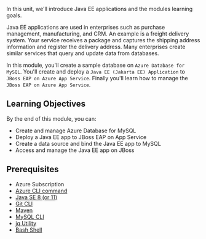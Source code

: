 In this unit, we'll introduce Java EE applications and the modules learning goals.

Java EE applications are used in enterprises such as purchase management, manufacturing, and CRM.
An example is a freight delivery system.
Your service receives a package and captures the shipping address information and register the delivery address.
Many enterprises create similar services that query and update data from databases.

In this module, you'll create a sample database on `Azure Database for MySQL`. You'll create and deploy a `Java EE (Jakarta EE) Application` to `JBoss EAP on Azure App Service`. Finally you'll learn how to manage the `JBoss EAP on Azure App Service`.

## Learning Objectives

By the end of this module, you can:

- Create and manage Azure Database for MySQL
- Deploy a Java EE app to JBoss EAP on App Service
- Create a data source and bind the Java EE app to MySQL
- Access and manage the Java EE app on JBoss

## Prerequisites

- Azure Subscription
- [Azure CLI command]((https://docs.microsoft.com/cli/azure/install-azure-cli?view=azure-cli-latest&WT.mc_id=java-9121-yoterada))
- [Java SE 8 (or 11)]((https://www.oracle.com/java/technologies/javase/javase-jdk8-downloads.html))
- [Git CLI](https://git-scm.com/downloads)
- [Maven](https://maven.apache.org/download.cgi)
- [MySQL CLI](https://dev.mysql.com/downloads/shell/)
- [jq Utility](https://stedolan.github.io/jq/)
- [Bash Shell](https://www.gnu.org/software/bash/)

